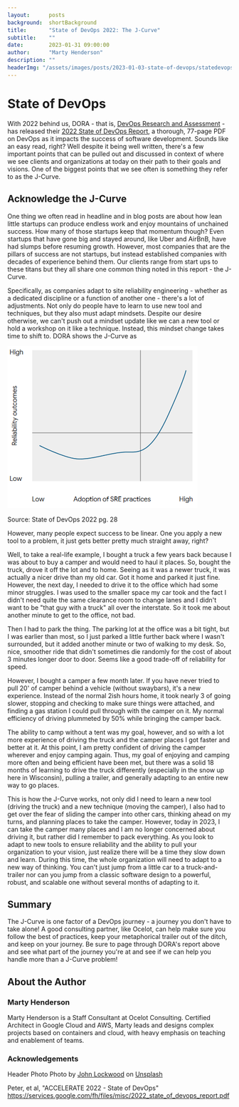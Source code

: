 ```yaml
---
layout:      posts
background:  shortBackground
title:       "State of DevOps 2022: The J-Curve"
subtitle:    ""
date:        2023-01-31 09:00:00
author:      "Marty Henderson"
description: ""
headerImg: "/assets/images/posts/2023-01-03-state-of-devops/statedevops_header.jpg"
---
```


# State of DevOps

With 2022 behind us, DORA - that is, [DevOps Research and Assessment](https://dora.community) - has released their [2022 State of DevOps Report](https://services.google.com/fh/files/misc/2022_state_of_devops_report.pdf), a thorough, 77-page PDF on DevOps as it impacts the success of software development. Sounds like an easy read, right? Well despite it being well written, there's a few important points that can be pulled out and discussed in context of where we see clients and organizations at today on their path to their goals and visions. One of the biggest points that we see often is something they refer to as the J-Curve.

## Acknowledge the J-Curve

One thing we often read in headline and in blog posts are about how lean little startups can produce endless work and enjoy mountains of unchained success. How many of those startups keep that momentum though? Even startups that have gone big and stayed around, like Uber and AirBnB, have had slumps before resuming growth. However, most companies that are the pillars of success are not startups, but instead established companies with decades of experience behind them. Our clients range from start ups to these titans but they all share one common thing noted in this report - the J-Curve.

Specifically, as companies adapt to site reliability engineering - whether as a dedicated discipline or a function of another one - there's a lot of adjustments. Not only do people have to learn to use new tool and techniques, but they also must adapt mindsets. Despite our desire otherwise, we can't push out a mindset update like we can a new tool or hold a workshop on it like a technique. Instead, this mindset change takes time to shift to. DORA shows the J-Curve as

![image of curve that dips then curves upward](/assets/images/posts/2023-01-03-state-of-devops/state_of_devops_jcurve.png)

Source: State of DevOps 2022 pg. 28

However, many people expect success to be linear. One you apply a new tool to a problem, it just gets better pretty much straight away, right?

Well, to take a real-life example, I bought a truck a few years back because I was about to buy a camper and would need to haul it places. So, bought the truck, drove it off the lot and to home. Seeing as it was a newer truck, it was actually a nicer drive than my old car. Got it home and parked it just fine. However, the next day, I needed to drive it to the office which had some minor struggles. I was used to the smaller space my car took and the fact I didn't need quite the same clearance room to change lanes and I didn't want to be "that guy with a truck" all over the interstate. So it took me about another minute to get to the office, not bad.

Then I had to park the thing. The parking lot at the office was a bit tight, but I was earlier than most, so I just parked a little further back where I wasn't surrounded, but it added another minute or two of walking to my desk. So, nice, smoother ride that didn't sometimes die randomly for the cost of about 3 minutes longer door to door. Seems like a good trade-off of reliability for speed.

However, I bought a camper a few month later. If you have never tried to pull 20' of camper behind a vehicle (without swaybars), it's a new experience. Instead of the normal 2ish hours home, it took nearly 3 of going slower, stopping and checking to make sure things were attached, and finding a gas station I could pull through with the camper on it. My normal efficiency of driving plummeted by 50% while bringing the camper back. 

The ability to camp without a tent was my goal, however, and so with a lot more experience of driving the truck and the camper places I got faster and better at it. At this point, I am pretty confident of driving the camper wherever and enjoy camping again. Thus, my goal of enjoying and camping more often and being efficient have been met, but there was a solid 18 months of learning to drive the truck differently (especially in the snow up here in Wisconsin), pulling a trailer, and generally adapting to an entire new way to go places.

This is how the J-Curve works, not only did I need to learn a new tool (driving the truck) and a new technique (moving the camper), I also had to get over the fear of sliding the camper into other cars, thinking ahead on my turns, and planning places to take the camper. However, today in 2023, I can take the camper many places and I am no longer concerned about driving it, but rather did I remember to pack everything. As you look to adapt to new tools to ensure reliability and the ability to pull your organization to your vision, just realize there will be a time they slow down and learn. During this time, the whole organization will need to adapt to a new way of thinking. You can't just jump from a little car to a truck-and-trailer nor can you jump from a classic software design to a powerful, robust, and scalable one without several months of adapting to it.

## Summary

The J-Curve is one factor of a DevOps journey - a journey you don't have to take alone! A good consulting partner, like Ocelot, can help make sure you follow the best of practices, keep your metaphorical trailer out of the ditch, and keep on your journey. Be sure to page through DORA's report above and see what part of the journey you're at and see if we can help you handle more than a J-Curve problem!

## About the Author


### Marty Henderson

Marty Henderson is a Staff Consultant at Ocelot Consulting. Certified Architect in Google Cloud and AWS, Marty leads and designs complex projects based on containers and cloud, with heavy emphasis on teaching and enablement of teams.


### Acknowledgements

Header Photo Photo by <a href="https://unsplash.com/ja/@justjohnl">John Lockwood</a> on <a href="https://unsplash.com/photos/FcLq69V7Rsc">Unsplash</a>

Peter, et al, "ACCELERATE 2022 - State of DevOps" https://services.google.com/fh/files/misc/2022_state_of_devops_report.pdf 
  